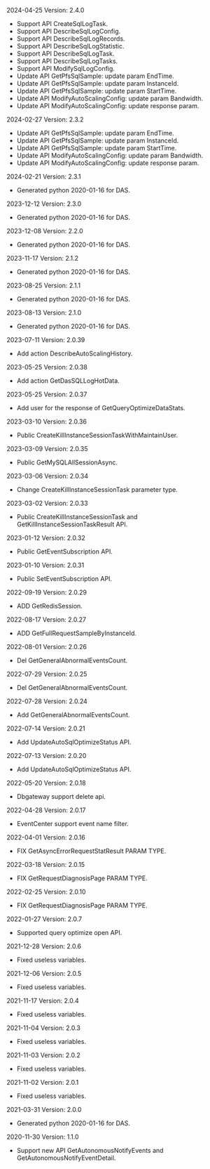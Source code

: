 2024-04-25 Version: 2.4.0
- Support API CreateSqlLogTask.
- Support API DescribeSqlLogConfig.
- Support API DescribeSqlLogRecords.
- Support API DescribeSqlLogStatistic.
- Support API DescribeSqlLogTask.
- Support API DescribeSqlLogTasks.
- Support API ModifySqlLogConfig.
- Update API GetPfsSqlSample: update param EndTime.
- Update API GetPfsSqlSample: update param InstanceId.
- Update API GetPfsSqlSample: update param StartTime.
- Update API ModifyAutoScalingConfig: update param Bandwidth.
- Update API ModifyAutoScalingConfig: update response param.


2024-02-27 Version: 2.3.2
- Update API GetPfsSqlSample: update param EndTime.
- Update API GetPfsSqlSample: update param InstanceId.
- Update API GetPfsSqlSample: update param StartTime.
- Update API ModifyAutoScalingConfig: update param Bandwidth.
- Update API ModifyAutoScalingConfig: update response param.


2024-02-21 Version: 2.3.1
- Generated python 2020-01-16 for DAS.

2023-12-12 Version: 2.3.0
- Generated python 2020-01-16 for DAS.

2023-12-08 Version: 2.2.0
- Generated python 2020-01-16 for DAS.

2023-11-17 Version: 2.1.2
- Generated python 2020-01-16 for DAS.

2023-08-25 Version: 2.1.1
- Generated python 2020-01-16 for DAS.

2023-08-13 Version: 2.1.0
- Generated python 2020-01-16 for DAS.

2023-07-11 Version: 2.0.39
- Add action DescribeAutoScalingHistory.

2023-05-25 Version: 2.0.38
- Add action GetDasSQLLogHotData.

2023-05-25 Version: 2.0.37
- Add user for the response of GetQueryOptimizeDataStats.

2023-03-10 Version: 2.0.36
- Public CreateKillInstanceSessionTaskWithMaintainUser.

2023-03-09 Version: 2.0.35
- Public GetMySQLAllSessionAsync.

2023-03-06 Version: 2.0.34
- Change CreateKillInstanceSessionTask parameter type.

2023-03-02 Version: 2.0.33
- Public CreateKillInstanceSessionTask and GetKillInstanceSessionTaskResult API.

2023-01-12 Version: 2.0.32
- Public GetEventSubscription API.

2023-01-10 Version: 2.0.31
- Public SetEventSubscription API.

2022-09-19 Version: 2.0.29
- ADD GetRedisSession.

2022-08-17 Version: 2.0.27
- ADD GetFullRequestSampleByInstanceId.

2022-08-01 Version: 2.0.26
- Del GetGeneralAbnormalEventsCount.

2022-07-29 Version: 2.0.25
- Del GetGeneralAbnormalEventsCount.

2022-07-28 Version: 2.0.24
- Add GetGeneralAbnormalEventsCount.

2022-07-14 Version: 2.0.21
- Add UpdateAutoSqlOptimizeStatus API.

2022-07-13 Version: 2.0.20
- Add UpdateAutoSqlOptimizeStatus API.

2022-05-20 Version: 2.0.18
- Dbgateway support delete api.


2022-04-28 Version: 2.0.17
- EventCenter support event name filter.


2022-04-01 Version: 2.0.16
- FIX GetAsyncErrorRequestStatResult PARAM TYPE.


2022-03-18 Version: 2.0.15
- FIX GetRequestDiagnosisPage PARAM TYPE.


2022-02-25 Version: 2.0.10
- FIX GetRequestDiagnosisPage PARAM TYPE.


2022-01-27 Version: 2.0.7
- Supported query optimize open API.

2021-12-28 Version: 2.0.6
- Fixed useless variables.

2021-12-06 Version: 2.0.5
- Fixed useless variables.

2021-11-17 Version: 2.0.4
- Fixed useless variables.

2021-11-04 Version: 2.0.3
- Fixed useless variables.

2021-11-03 Version: 2.0.2
- Fixed useless variables.

2021-11-02 Version: 2.0.1
- Fixed useless variables.

2021-03-31 Version: 2.0.0
- Generated python 2020-01-16 for DAS.

2020-11-30 Version: 1.1.0
- Support new API GetAutonomousNotifyEvents and GetAutonomousNotifyEventDetail.

